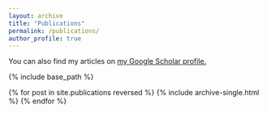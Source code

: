 ```yaml
---
layout: archive
title: "Publications"
permalink: /publications/
author_profile: true
---
```


You can also find my articles on <u><a href="{https://scholar.google.de/citations?user=YeMa5NgAAAAJ&hl=en}">my Google Scholar profile</a>.</u>


{% include base_path %}

{% for post in site.publications reversed %}
  {% include archive-single.html %}
{% endfor %}
